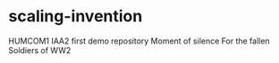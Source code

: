 # scaling-invention
HUMCOM1 IAA2 first demo repository
Moment of silence
For the fallen
Soldiers of
WW2